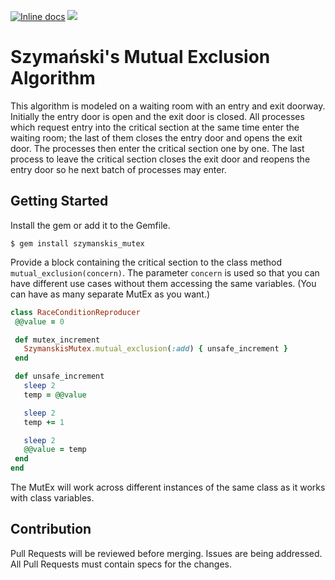 [![Inline docs](http://inch-ci.org/github/EByrdS/szymanskis_mutex.svg?branch=master)](http://inch-ci.org/github/EByrdS/szymanskis_mutex) ![](https://ruby-gem-downloads-badge.herokuapp.com/szymanskis_mutex?extension=png)

# Szymański's Mutual Exclusion Algorithm

This algorithm is modeled on a waiting room with an entry and exit doorway.
Initially the entry door is open and the exit door is closed.
All processes which request entry into the critical section at the same time
enter the waiting room; the last of them closes the entry door and opens
the exit door. The processes then enter the critical section one by one.
The last process to leave the critical section closes the exit door and
reopens the entry door so he next batch of processes may enter.

## Getting Started
Install the gem or add it to the Gemfile.
```
$ gem install szymanskis_mutex
```

Provide a block containing the critical section to the class method
`mutual_exclusion(concern)`. The parameter `concern` is used so that
you can have different use cases without them accessing the same variables.
(You can have as many separate MutEx as you want.)

```ruby
class RaceConditionReproducer
 @@value = 0

 def mutex_increment
   SzymanskisMutex.mutual_exclusion(:add) { unsafe_increment }
 end

 def unsafe_increment
   sleep 2
   temp = @@value

   sleep 2
   temp += 1

   sleep 2
   @@value = temp
 end
end
```

The MutEx will work across different instances of the same class as
it works with class variables.

## Contribution
Pull Requests will be reviewed before merging. Issues are being addressed.
All Pull Requests must contain specs for the changes.
